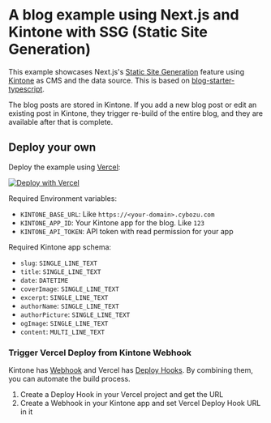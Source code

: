 # A blog example using Next.js and Kintone with SSG (Static Site Generation)

This example showcases Next.js's [Static Site Generation](https://nextjs.org/docs/basic-features/pages) feature using [Kintone](https://www.kintone.com/) as CMS and the data source. This is based on [blog-starter-typescript](https://github.com/vercel/next.js/tree/canary/examples/blog-starter-typescript).

The blog posts are stored in Kintone. If you add a new blog post or edit an existing post in Kintone, they trigger re-build of the entire blog, and they are available after that is complete.

## Deploy your own

Deploy the example using [Vercel](https://vercel.com):

[![Deploy with Vercel](https://vercel.com/button)](https://vercel.com/new/git/external?repository-url=https://github.com/teppeis/nextjs-kintone-blog-sample-ssg&project-name=nextjs-kintone-blog-sample-ssg&repository-name=nextjs-kintone-blog-sample-ssg)

Required Environment variables:
- `KINTONE_BASE_URL`: Like `https://<your-domain>.cybozu.com`
- `KINTONE_APP_ID`: Your Kintone app for the blog. Like `123`
- `KINTONE_API_TOKEN`: API token with read permission for your app

Required Kintone app schema:
- `slug`: `SINGLE_LINE_TEXT`
- `title`: `SINGLE_LINE_TEXT`
- `date`: `DATETIME`
- `coverImage`: `SINGLE_LINE_TEXT`
- `excerpt`: `SINGLE_LINE_TEXT`
- `authorName`: `SINGLE_LINE_TEXT`
- `authorPicture`: `SINGLE_LINE_TEXT`
- `ogImage`: `SINGLE_LINE_TEXT`
- `content`: `MULTI_LINE_TEXT`

### Trigger Vercel Deploy from Kintone Webhook

Kintone has [Webhook](https://get.kintone.help/k/en/user/app_settings/set_webhook/webhook.html) and Vercel has [Deploy Hooks](https://vercel.com/docs/more/deploy-hooks). By combining them, you can automate the build process.

1. Create a Deploy Hook in your Vercel project and get the URL
2. Create a Webhook in your Kintone app and set Vercel Deploy Hook URL in it
